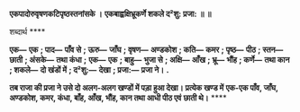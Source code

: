 **एकपादोरुवृषणकटिपृष्ठस्तनांसके ।** **एकबाह्वक्षिभ्रूकर्णे शकले द²शु: प्रजा: ॥ ॥** 

शब्दार्थ **** 

**एक—** **एक** **; पाद—** **पाँव से** **; ऊरु—** **जाँघ** **; वृषण—** **अण्डकोश** **; कति—** **कमर** **; पृष्ठ—** **पीठ** **; स्तन—** **छाती** **; अंसके—** **तथा कंधा** **;** **एक—** **एक** **; बाहु—** **भुजा से** **; अक्षि—** **आँख** **; भ्रू—** **भौंह** **; कर्णे—** **तथा कान** **; शकले—** **दो खंडों में** **; द²शु:—** **देखा** **; प्रजा:—** **प्रजा ने।** **.** 

**तब राजा की प्रजा ने उसे दो अलग-अलग खण्डों में पड़ा हुआ देखा। प्रत्येक खण्ड में** **एक-एक पाँव, जाँघ, अण्डकोश, कमर, कंधा, बाँह, आँख, भौंह, कान तथा आधी पीठ एवं** **छाती थे।** **** 